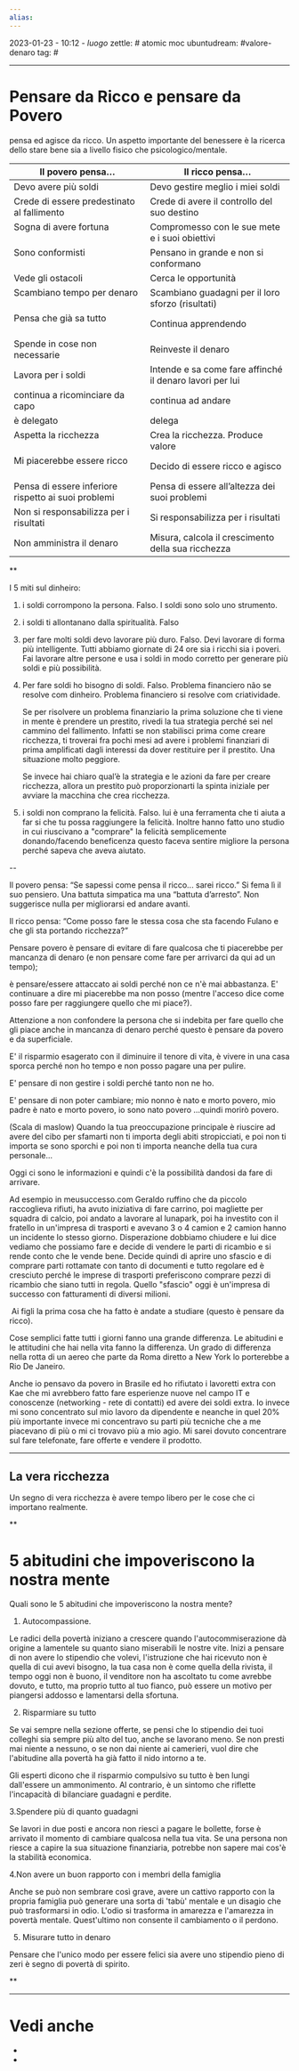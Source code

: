 ```yaml
---
alias: 
---
```

2023-01-23 - 10:12 - *luogo*
zettle: # atomic moc
ubuntudream: #valore-denaro 
tag: #

---
# Pensare da Ricco e pensare da Povero
pensa ed agisce da ricco. Un aspetto importante del benessere è la ricerca dello stare bene sia a livello fisico che psicologico/mentale. 

Il povero pensa…                        | Il ricco pensa…
---                                     | ---
Devo avere più soldi                    | Devo gestire meglio i miei soldi
Crede di essere predestinato al fallimento  | Crede di avere il controllo del suo destino
Sogna di avere fortuna                  | Compromesso con le sue mete e i suoi obiettivi
Sono conformisti                        | Pensano in grande e non si conformano
Vede gli ostacoli                       | Cerca le opportunità
Scambiano tempo per denaro              | Scambiano guadagni per il loro sforzo (risultati)
Pensa che già sa tutto                  | Continua apprendendo
Spende in cose non necessarie           | Reinveste il denaro
Lavora per i soldi                      | Intende e sa come fare affinché il denaro lavori per lui
continua a ricominciare da capo         | continua ad andare
è delegato                              | delega
Aspetta la ricchezza                    | Crea la ricchezza. Produce valore
Mi piacerebbe essere ricco              | Decido di essere ricco e agisco
Pensa di essere inferiore rispetto ai suoi problemi | Pensa di essere all’altezza dei suoi problemi
Non si responsabilizza per i risultati  | Si responsabilizza per i risultati
Non amministra il denaro                | Misura, calcola il crescimento della sua ricchezza


**

I 5 miti sul dinheiro:
1. i soldi corrompono la persona. Falso. I soldi sono solo uno strumento.

2. i soldi ti allontanano dalla spiritualità. Falso

3. per fare molti soldi devo lavorare più duro. Falso. Devi lavorare di forma più intelligente. Tutti abbiamo giornate di 24 ore sia i ricchi sia i poveri. Fai lavorare altre persone e usa i soldi in modo corretto per generare più soldi e più possibilità.

4. Per fare soldi ho bisogno di soldi. Falso. Problema financiero não se resolve com dinheiro. Problema financiero si resolve com criatividade. 
   
   Se per risolvere un problema finanziario la prima soluzione che ti viene in mente è prendere un prestito, rivedi la tua strategia perché sei nel cammino del fallimento. Infatti se non stabilisci prima come creare ricchezza, ti troverai fra pochi mesi ad avere i problemi finanziari di prima amplificati dagli interessi da dover restituire per il prestito. Una situazione molto peggiore.
   
   Se invece hai chiaro qual’è la strategia e le azioni da fare per creare ricchezza, allora un prestito può proporzionarti la spinta iniziale per avviare la macchina che crea ricchezza.

5. i soldi non comprano la felicità. Falso. lui è una ferramenta che ti aiuta a far si che tu possa raggiungere la felicità. Inoltre hanno fatto uno studio in cui riuscivano a "comprare" la felicità semplicemente donando/facendo beneficenza questo faceva sentire migliore la persona perché sapeva che aveva aiutato.

--

Il povero pensa: “Se sapessi come pensa il ricco... sarei ricco.” Si fema lì il suo pensiero. Una battuta simpatica ma una “battuta d’arresto”. Non suggerisce nulla per migliorarsi ed andare avanti. 

  

Il ricco pensa: “Come posso fare le stessa cosa che sta facendo Fulano e che gli sta portando ricchezza?”

  

Pensare povero è pensare di evitare di fare qualcosa che ti piacerebbe per mancanza di denaro (e non pensare come fare per arrivarci da qui ad un tempo);

  

è pensare/essere attaccato ai soldi perché non ce n'è mai abbastanza. E' continuare a dire mi piacerebbe ma non posso (mentre l'acceso dice come posso fare per raggiungere quello che mi piace?). 

  

Attenzione a non confondere la persona che si indebita per fare quello che gli piace anche in mancanza di denaro perché questo è pensare da povero e da superficiale.

  

E' il risparmio esagerato con il diminuire il tenore di vita, è vivere in una casa sporca perché non ho tempo e non posso pagare una per pulire. 

E' pensare di non gestire i soldi perché tanto non ne ho. 

E' pensare di non poter cambiare; mio nonno è nato e morto povero, mio padre è nato e morto povero, io sono nato povero ...quindi morirò povero.

  

(Scala di maslow) Quando la tua preoccupazione principale è riuscire ad avere del cibo per sfamarti non ti importa degli abiti stropicciati, e poi non ti importa se sono sporchi e poi non ti importa neanche della tua cura personale...

  

Oggi ci sono le informazioni e quindi c'è la possibilità dandosi da fare di arrivare.

Ad esempio in meusuccesso.com Geraldo ruffino che da piccolo raccoglieva rifiuti, ha avuto iniziativa di fare carrino, poi magliette per squadra di calcio, poi andato a lavorare al lunapark, poi ha investito con il fratello in un'impresa di trasporti e avevano 3 o 4 camion e 2 camion hanno un incidente lo stesso giorno. Disperazione dobbiamo chiudere e lui dice vediamo che possiamo fare e decide di vendere le parti di ricambio e si rende conto che le vende bene. Decide quindi di aprire uno sfascio e di comprare parti rottamate con tanto di documenti e tutto regolare ed è cresciuto perché le imprese di trasporti preferiscono comprare pezzi di ricambio che siano tutti in regola. Quello "sfascio" oggi è un'impresa di successo con fatturamenti di diversi milioni.

  

 Ai figli la prima cosa che ha fatto è andate a studiare (questo è pensare da ricco). 

  

Cose semplici fatte tutti i giorni fanno una grande differenza. Le abitudini e le attitudini che hai nella vita fanno la differenza. Un grado di differenza nella rotta di un aereo che parte da Roma diretto a New York lo porterebbe a Rio De Janeiro.

  

Anche io pensavo da povero in Brasile ed ho rifiutato i lavoretti extra con Kae che mi avrebbero fatto fare esperienze nuove nel campo IT e conoscenze (networking - rete di contatti) ed avere dei soldi extra. Io invece mi sono concentrato sul mio lavoro da dipendente e neanche in quel 20% più importante invece mi concentravo su parti più tecniche che a me piacevano di più o mi ci trovavo più a mio agio. Mi sarei dovuto concentrare sul fare telefonate, fare offerte e vendere il prodotto.

---
## La vera ricchezza

Un segno di vera ricchezza è avere tempo libero per le cose che ci importano realmente.

**

# 5 abitudini che impoveriscono la nostra mente

Quali sono le 5 abitudini che impoveriscono la nostra mente?

  

1. Autocompassione.

Le radici della povertà iniziano a crescere quando l'autocommiserazione dà origine a lamentele su quanto siano miserabili le nostre vite. Inizi a pensare di non avere lo stipendio che volevi, l'istruzione che hai ricevuto non è quella di cui avevi bisogno, la tua casa non è come quella della rivista, il tempo oggi non è buono, il venditore non ha ascoltato tu come avrebbe dovuto, e tutto, ma proprio tutto al tuo fianco, può essere un motivo per piangersi addosso e lamentarsi della sfortuna.

  

2. Risparmiare su tutto

Se vai sempre nella sezione offerte, se pensi che lo stipendio dei tuoi colleghi sia sempre più alto del tuo, anche se lavorano meno. Se non presti mai niente a nessuno, o se non dai niente ai camerieri, vuol dire che l'abitudine alla povertà ha già fatto il nido intorno a te.

Gli esperti dicono che il risparmio compulsivo su tutto è ben lungi dall'essere un ammonimento. Al contrario, è un sintomo che riflette l'incapacità di bilanciare guadagni e perdite.

  

3.Spendere più di quanto guadagni

Se lavori in due posti e ancora non riesci a pagare le bollette, forse è arrivato il momento di cambiare qualcosa nella tua vita. Se una persona non riesce a capire la sua situazione finanziaria, potrebbe non sapere mai cos'è la stabilità economica.

  

4.Non avere un buon rapporto con i membri della famiglia

Anche se può non sembrare così grave, avere un cattivo rapporto con la propria famiglia può generare una sorta di 'tabù' mentale e un disagio che può trasformarsi in odio. L'odio si trasforma in amarezza e l'amarezza in povertà mentale. Quest'ultimo non consente il cambiamento o il perdono.

  

5. Misurare tutto in denaro

Pensare che l'unico modo per essere felici sia avere uno stipendio pieno di zeri è segno di povertà di spirito.

  
  
**


---
# Vedi anche
- 
- 